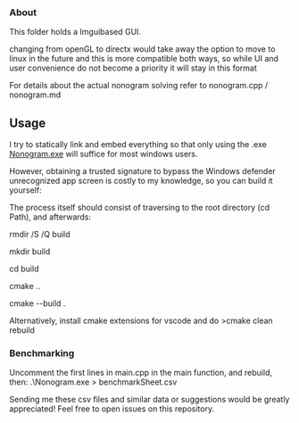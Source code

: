 ### About

This folder holds a Imguibased GUI.

changing from openGL to directx would take away the option to move to linux in the future and this is more compatible both ways, so while UI and user convenience do not become a priority it will stay in this format

For details about the actual nonogram solving refer to nonogram.cpp / nonogram.md


## Usage
I try to statically link and embed everything so that only using the .exe [Nonogram.exe](./Nonogram.exe) will suffice for most windows users.

However, obtaining a trusted signature to bypass the Windows defender unrecognized app screen is costly to my knowledge,
so you can build it yourself:

The process itself should consist of traversing to the root directory (cd Path), and afterwards:

rmdir /S /Q build

mkdir build

cd build

cmake ..

cmake --build .      

Alternatively, install cmake extensions for vscode and do >cmake clean rebuild

### Benchmarking
Uncomment the first lines in main.cpp in the main function, and rebuild, then:
.\Nonogram.exe > benchmarkSheet.csv

Sending me these csv files and similar data or suggestions would be greatly appreciated!
Feel free to open issues on this repository.
